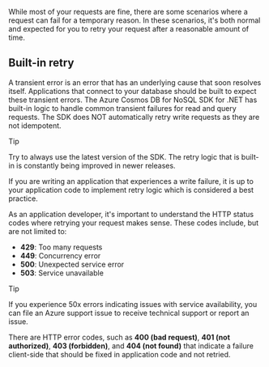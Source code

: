 While most of your requests are fine, there are some scenarios where a request can fail for a temporary reason. In these scenarios, it's both normal and expected for you to retry your request after a reasonable amount of time.

## Built-in retry

A transient error is an error that has an underlying cause that soon resolves itself. Applications that connect to your database should be built to expect these transient errors. The Azure Cosmos DB for NoSQL SDK for .NET has built-in logic to handle common transient failures for read and query requests. The SDK does NOT automatically retry write requests as they are not idempotent.

> [!TIP]
> Try to always use the latest version of the SDK. The retry logic that is built-in is constantly being improved in newer releases.

If you are writing an application that experiences a write failure, it is up to your application code to implement retry logic which is considered a best practice.

As an application developer, it's important to understand the HTTP status codes where retrying your request makes sense. These codes include, but are not limited to:

- **429**: Too many requests
- **449**: Concurrency error
- **500**: Unexpected service error
- **503**: Service unavailable

> [!TIP]
> If you experience 50x errors indicating issues with service availability, you can file an Azure support issue to receive technical support or report an issue.

There are HTTP error codes, such as **400 (bad request)**, **401 (not authorized)**, **403 (forbidden)**, and **404 (not found)** that indicate a failure client-side that should be fixed in application code and not retried.
